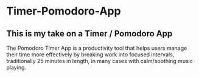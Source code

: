 # Timer-Pomodoro-App
 
## This is my take on a Timer / Pomodoro App

The Pomodoro Timer App is a productivity tool that helps users manage their time more effectively by breaking work into focused intervals, traditionally 25 minutes in length, in many cases with calm/soothing music playing.
